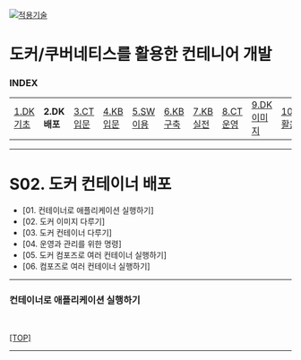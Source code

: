 [kubernetes]: https://github.com/JaceKim-TheAL/D2508_Kubernetes
[![적용기술](https://skillicons.dev/icons?i=docker,kubernetes&theme=dark)][kubernetes]

# 도커/쿠버네티스를 활용한 컨테니어 개발

### INDEX

<table>
  <tr>
    <td><a href="sect_01.md">1.DK기초 </a></td>
    <td><b href="sect_02.md">2.DK배포 </b></td>
    <td><a href="sect_03.md">3.CT입문 </a></td>
    <td><a href="sect_04.md">4.KB입문 </a></td>
    <td><a href="sect_05.md">5.SW이용 </a></td>
    <td><a href="sect_06.md">6.KB구축 </a></td>
    <td><a href="sect_07.md">7.KB실전 </a></td>
    <td><a href="sect_08.md">8.CT운영 </a></td>
    <td><a href="sect_09.md">9.DK이미지   </a></td>
    <td><a href="sect_10.md">10.DK활용법  </a></td>
    <td><a href="sect_ABC.md">부록        </a></td>
  </tr>
</table>

---
# S02. 도커 컨테이너 배포
- [01. 컨테이너로 애플리케이션 실행하기]
- [02. 도커 이미지 다루기]
- [03. 도커 컨테이너 다루기]
- [04. 운영과 관리를 위한 명령]
- [05. 도커 컴포즈로 여러 컨테이너 실행하기]
- [06. 컴포즈로 여러 컨테이너 실행하기]

---
### 컨테이너로 애플리케이션 실행하기

<br/>

[[TOP]](#index)

---
